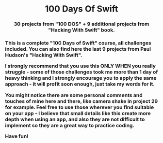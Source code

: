 <h1 align="center">100 Days Of Swift</h1>
  <p align="center">
    <h3 align ="center"> 30 projects from "100 DOS" + 9 additional projects from "Hacking With Swift" book. <h3>
      </p>
This is a complete "100 Days of Swift" course, all challenges included. You can also find here the last 9 projects from Paul Hudson's "Hacking With Swift".

I strongly recommend that you use this ONLY WHEN you really struggle - some of those challenges took me more than 1 day of heavy thinking and I strongly encourage you to apply the same approach - it will profit soon enough, just take my words for it.

You might notice there are some personal comments and touches of mine here and there, like camera shake in project 29 for example. Feel free to use those wherever you find suitable on your app - I believe that small details like this create more depth when using an app, and also they are not difficult to implement so they are a great way to practice coding.

Have fun!
